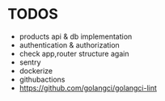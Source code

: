 # TODOS
- products api & db implementation
- authentication & authorization
- check app,router structure again
- sentry
- dockerize
- githubactions
- https://github.com/golangci/golangci-lint